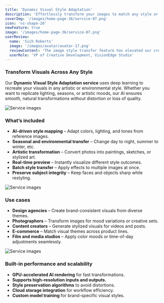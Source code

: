 ```yaml
---
title: 'Dynamic Visual Style Adaptation'
description: 'Effortlessly transform your images to match any style or mood — from day to night, summer to winter, or photo to painting — with AI-powered precision.'
coverImg: '/images/home-page-36/service-07.png'
icon: 'ns-shape-20'
newFeature: true
image: '/images/home-page-36/service-07.png'
userReview:
  name: 'Sich Roberts'
  image: '/images/avatar/avatar-17.png'
  reviewContent: 'The image style transfer feature has elevated our creative workflow. It adapts any visual theme perfectly, helping us produce professional results in seconds.'
  userRole: 'VP of Creative Development, VisionEdge Studio'
---
```


### Transform Visuals Across Any Style

Our **Dynamic Visual Style Adaptation service** uses deep learning to recreate your visuals in any artistic or environmental style. Whether you want to replicate lighting, seasons, or artistic moods, our AI ensures smooth, natural transformations without distortion or loss of quality.

![Service images](/images/services/service-details-1.png)

### What’s included

- **AI-driven style mapping** – Adapt colors, lighting, and tones from reference images.
- **Seasonal and environmental transfer** – Change day to night, summer to winter, etc.
- **Artistic transformation** – Convert photos into paintings, sketches, or stylized art.
- **Real-time preview** – Instantly visualize different style outcomes.
- **Batch style transfer** – Apply effects to multiple images at once.
- **Preserve subject integrity** – Keep faces and objects sharp while restyling.

![Service images](/images/services/service-details-2.png)

### Use cases

- **Design agencies** – Create brand-consistent visuals from diverse themes.
- **Photographers** – Transform images for mood variations or creative sets.
- **Content creators** – Generate stylized visuals for videos and posts.
- **E-commerce** – Match visual themes across product lines.
- **Film and media studios** – Apply color moods or time-of-day adjustments seamlessly.

![Service images](/images/services/service-details-3.jpg)

### Built-in performance and scalability

- **GPU-accelerated AI rendering** for fast transformations.
- **Supports high-resolution inputs and outputs.**
- **Style preservation algorithms** to avoid distortions.
- **Cloud storage integration** for workflow efficiency.
- **Custom model training** for brand-specific visual styles.
